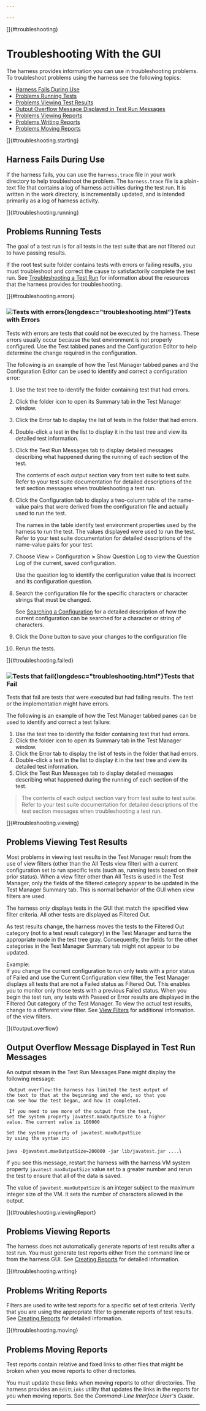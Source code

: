 ```yaml
---

---
```


[]{#troubleshooting}

# Troubleshooting With the GUI

The harness provides information you can use in troubleshooting problems. To troubleshoot problems
using the harness see the following topics:

-   [Harness Fails During Use](#troubleshooting.starting)
-   [Problems Running Tests](#troubleshooting.running)
-   [Problems Viewing Test Results](#troubleshooting.viewing)
-   [Output Overflow Message Displayed in Test Run Messages](#output.overflow)
-   [Problems Viewing Reports](#troubleshooting.viewingReport)
-   [Problems Writing Reports](#troubleshooting.writing)
-   [Problems Moving Reports](#troubleshooting.moving)

[]{#troubleshooting.starting}

## Harness Fails During Use

If the harness fails, you can use the `harness.trace` file in your work directory to help
troubleshoot the problem. The `harness.trace` file is a plain-text file that contains a log of
harness activities during the test run. It is written in the work directory, is incrementally
updated, and is intended primarily as a log of harness activity.

[]{#troubleshooting.running}

## Problems Running Tests

The goal of a test run is for all tests in the test suite that are not filtered out to have passing
results.

If the root test suite folder contains tests with errors or failing results, you must troubleshoot
and correct the cause to satisfactorily complete the test run. See [Troubleshooting a Test
Run](../run/troubleshooting.html) for information about the resources that the harness provides for
troubleshooting.

[]{#troubleshooting.errors}

### ![Tests with errors](../../images/blueTest.gif){longdesc="troubleshooting.html"}Tests with Errors

Tests with errors are tests that could not be executed by the harness. These errors usually occur
because the test environment is not properly configured. Use the Test tabbed panes and the
Configuration Editor to help determine the change required in the configuration.

The following is an example of how the Test Manager tabbed panes and the Configuration Editor can be
used to identify and correct a configuration error:

1.  Use the test tree to identify the folder containing test that had errors.

2.  Click the folder icon to open its Summary tab in the Test Manager window.

3.  Click the Error tab to display the list of tests in the folder that had errors.

4.  Double-click a test in the list to display it in the test tree and view its detailed test
    information.

5.  Click the Test Run Messages tab to display detailed messages describing what happened during the
    running of each section of the test.

    The contents of each output section vary from test suite to test suite. Refer to your test suite
    documentation for detailed descriptions of the test section messages when troubleshooting a test
    run.

<!-- -->

6.  Click the Configuration tab to display a two-column table of the name-value pairs that were
    derived from the configuration file and actually used to run the test.

    The names in the table identify test environment properties used by the harness to run the test.
    The values displayed were used to run the test. Refer to your test suite documentation for
    detailed descriptions of the name-value pairs for your test.

<!-- -->

7.  Choose View \> Configuration **\>** Show Question Log to view the Question Log of the current,
    saved configuration.

    Use the question log to identify the configuration value that is incorrect and its configuration
    question.

<!-- -->

8.  Search the configuration file for the specific characters or character strings that must be
    changed.

    See [Searching a Configuration](../confEdit/searchConfiguration.html) for a detailed description
    of how the current configuration can be searched for a character or string of characters.

<!-- -->

9.  Click the Done button to save your changes to the configuration file

10. Rerun the tests.

[]{#troubleshooting.failed}

### ![Tests that fail](../../images/redTest.gif){longdesc="troubleshooting.html"}Tests that Fail

Tests that fail are tests that were executed but had failing results. The test or the implementation
might have errors.

The following is an example of how the Test Manager tabbed panes can be used to identify and correct
a test failure:

1.  Use the test tree to identify the folder containing test that had errors.
2.  Click the folder icon to open its Summary tab in the Test Manager window.
3.  Click the Error tab to display the list of tests in the folder that had errors.
4.  Double-click a test in the list to display it in the test tree and view its detailed test
    information.
5.  Click the Test Run Messages tab to display detailed messages describing what happened during the
    running of each section of the test.

> The contents of each output section vary from test suite to test suite. Refer to your test suite
> documentation for detailed descriptions of the test section messages when troubleshooting a test
> run.

[]{#troubleshooting.viewing}

## Problems Viewing Test Results

Most problems in viewing test results in the Test Manager result from the use of view filters (other
than the All Tests view filter) with a current configuration set to run specific tests (such as,
running tests based on their prior status). When a view filter other than All Tests is used in the
Test Manager, only the fields of the filtered category appear to be updated in the Test Manager
Summary tab. This is normal behavior of the GUI when view filters are used.

The harness *only* displays tests in the GUI that match the specified view filter criteria. All
other tests are displayed as Filtered Out.

As test results change, the harness moves the tests to the Filtered Out category (not to a test
result category) in the Test Manager and turns the appropriate node in the test tree gray.
Consequently, the fields for the other categories in the Test Manager Summary tab might not appear
to be updated.

Example:\
If you change the current configuration to run only tests with a prior status of Failed and use the
Current Configuration view filter, the Test Manager displays all tests that are not a Failed status
as Filtered Out. This enables you to monitor only those tests with a previous Failed status. When
you begin the test run, any tests with Passed or Error results are displayed in the Filtered Out
category of the Test Manager. To view the actual test results, change to a different view filter.
See [View Filters](../browse/viewFilters.html) for additional information. of the view filters.

[]{#output.overflow}

## Output Overflow Message Displayed in Test Run Messages

An output stream in the Test Run Messages Pane might display the following message:

` Output overflow:the harness has limited the test output of`\
`the text to that at the beginning and the end, so that you`\
`can see how the test began, and how it completed.`

` If you need to see more of the output from the test,`\
`set the system property javatest.maxOutputSize to a higher`\
`value. The current value is 100000`

`Set the system property of javatest.maxOutputSize`\
`by using the syntax in:`\
\
`java -Djavatest.maxOutputSize=200000 -jar lib/javatest.jar ....`\

If you see this message, restart the harness with the harness VM system property
`javatest.maxOutputSize` value set to a greater number and rerun the test to ensure that all of the
data is saved.

The value of `javatest.maxOutputSize` is an integer subject to the maximum integer size of the VM.
It sets the number of characters allowed in the output.

[]{#troubleshooting.viewingReport}

## Problems Viewing Reports

The harness does not automatically generate reports of test results after a test run. You must
generate test reports either from the command line or from the harness GUI. See [Creating
Reports](../report/newReports.html) for detailed information.

[]{#troubleshooting.writing}

## Problems Writing Reports

Filters are used to write test reports for a specific set of test criteria. Verify that you are
using the appropriate filter to generate reports of test results. See [Creating
Reports](../report/newReports.html) for detailed information.

[]{#troubleshooting.moving}

## Problems Moving Reports

Test reports contain relative and fixed links to other files that might be broken when you move
reports to other directories.

You must update these links when moving reports to other directories. The harness provides an
`EditLinks` utility that updates the links in the reports for you when moving reports. See the
*Command-Line Interface User\'s Guide*.

----------------------------------------------------------------------------------------------------


